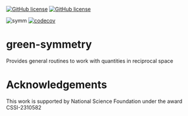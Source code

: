 [![GitHub license](https://img.shields.io/github/license/Green-Phys/green-grids?cacheSeconds=3600&color=informational&label=License)](./LICENSE)
[![GitHub license](https://img.shields.io/badge/C%2B%2B-17-blue)](https://en.cppreference.com/w/cpp/compiler_support/17)

![symm](https://github.com/Green-Phys/green-symmetry/actions/workflows/test.yaml/badge.svg)
[![codecov](https://codecov.io/gh/Green-Phys/green-symmetry/graph/badge.svg?token=EYNU6VLIN9)](https://codecov.io/gh/Green-Phys/green-symmetry)

# green-symmetry

Provides general routines to work with quantities in reciprocal space

# Acknowledgements

This work is supported by National Science Foundation under the award CSSI-2310582
